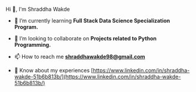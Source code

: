 Hi 👋, I'm Shraddha Wakde</h1>
- 🌱 I’m currently learning **Full Stack Data Science Specialization Program.**

- 👯 I’m looking to collaborate on **Projects related to Python Programming.**

- 📫 How to reach me **shraddhawakde98@gmail.com**

- 📄 Know about my experiences [https://www.linkedin.com/in/shraddha-wakde-51b6b813b/](https://www.linkedin.com/in/shraddha-wakde-51b6b813b/)


